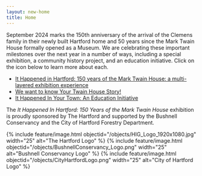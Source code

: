 ```yaml
---
layout: new-home
title: Home
---
```


September 2024 marks the 150th anniversary of the arrival of the Clemens family in their newly built Hartford home and 50 years since the Mark Twain House formally opened as a Museum. We are celebrating these important milestones over the next year in a number of ways, including a special exhibition, a community history project, and an education initiative. Click on the icon below to learn more about each.

- <a href="{{ site.url }}it-happened-in-hartford.html/">It Happened in Hartford: 150 years of the Mark Twain House: a multi-layered exhibition experience</a>
- <a href="{{ site.url }}your-twain-house-story.html/">We want to know Your Twain House Story!</a>
- <a href="{{ site.url }}getinvolved.html/">It Happened In Your Town: An Education Initiative</a>

The *It Happened In Hartford: 150 Years of the Mark Twain House* exhibition is proudly sponsored by The Hartford and supported by the Bushnell Conservancy and the City of Hartford Forestry Department.

{% include feature/image.html objectid="/objects/HIG_Logo_1920x1080.jpg" width="25" alt="The Hartford Logo" %}
{% include feature/image.html objectid="/objects/BushnellConservancy_Logo.png" width="25" alt="Bushnell Conservancy Logo" %}
{% include feature/image.html objectid="/objects/CityHartfordLogo.png" width="25" alt="City of Hartford Logo" %}